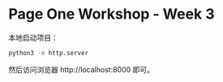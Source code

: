 # Page One Workshop - Week 3

本地启动项目：

```bash
python3 -m http.server
```

然后访问浏览器 http://localhost:8000 即可。
